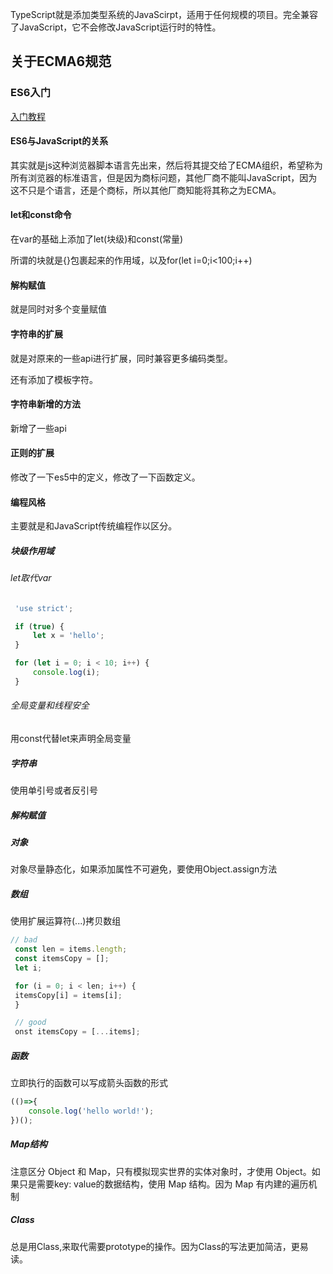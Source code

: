 TypeScript就是添加类型系统的JavaScirpt，适用于任何规模的项目。完全兼容了JavaScript，它不会修改JavaScript运行时的特性。

## 关于ECMA6规范

### ES6入门

[入门教程](https://es6.ruanyifeng.com/#docs)

#### ES6与JavaScript的关系

其实就是js这种浏览器脚本语言先出来，然后将其提交给了ECMA组织，希望称为所有浏览器的标准语言，但是因为商标问题，其他厂商不能叫JavaScript，因为这不只是个语言，还是个商标，所以其他厂商知能将其称之为ECMA。

#### let和const命令

在var的基础上添加了let(块级)和const(常量)

所谓的块就是{}包裹起来的作用域，以及for(let i=0;i<100;i++)

#### 解构赋值

就是同时对多个变量赋值

#### 字符串的扩展

就是对原来的一些api进行扩展，同时兼容更多编码类型。

还有添加了模板字符。

#### 字符串新增的方法

新增了一些api

#### 正则的扩展

修改了一下es5中的定义，修改了一下函数定义。

#### 编程风格

主要就是和JavaScript传统编程作以区分。

##### 块级作用域

###### let取代var

   ```javascript
    'use strict';

    if (true) {
        let x = 'hello';
    }

    for (let i = 0; i < 10; i++) {
        console.log(i);
    }
   ```
###### 全局变量和线程安全  
用const代替let来声明全局变量
##### 字符串
使用单引号或者反引号
##### 解构赋值
##### 对象 
对象尽量静态化，如果添加属性不可避免，要使用Object.assign方法
##### 数组  
使用扩展运算符(...)拷贝数组
   ```javascript
   // bad
    const len = items.length;
    const itemsCopy = [];
    let i;

    for (i = 0; i < len; i++) {
    itemsCopy[i] = items[i];
    }

    // good
    onst itemsCopy = [...items];
   ```
##### 函数
立即执行的函数可以写成箭头函数的形式
```javascript
(()=>{
    console.log('hello world!');
})();
```
##### Map结构
注意区分 Object 和 Map，只有模拟现实世界的实体对象时，才使用 Object。如果只是需要key: value的数据结构，使用 Map 结构。因为 Map 有内建的遍历机制
##### Class
总是用Class,来取代需要prototype的操作。因为Class的写法更加简洁，更易读。